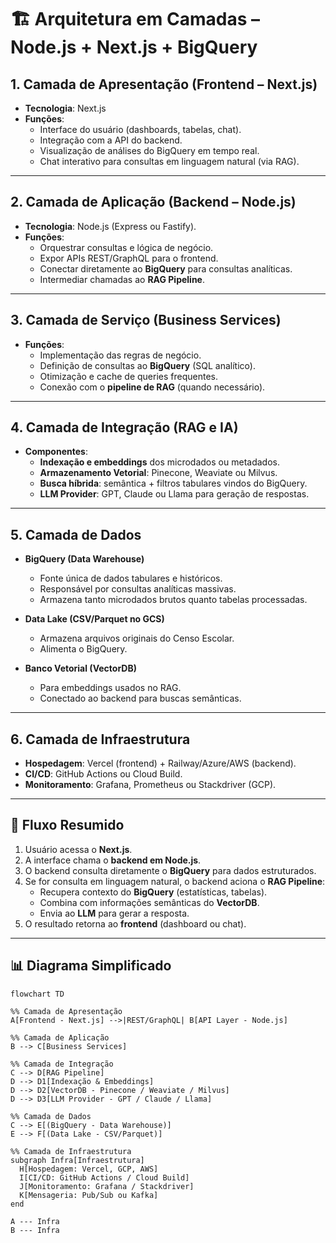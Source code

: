 # 🏗 Arquitetura em Camadas – Node.js + Next.js + BigQuery

## 1. Camada de Apresentação (Frontend – Next.js)
- **Tecnologia**: Next.js
- **Funções**:
  - Interface do usuário (dashboards, tabelas, chat).  
  - Integração com a API do backend.  
  - Visualização de análises do BigQuery em tempo real.  
  - Chat interativo para consultas em linguagem natural (via RAG).  

---

## 2. Camada de Aplicação (Backend – Node.js)
- **Tecnologia**: Node.js (Express ou Fastify).  
- **Funções**:
  - Orquestrar consultas e lógica de negócio.  
  - Expor APIs REST/GraphQL para o frontend.  
  - Conectar diretamente ao **BigQuery** para consultas analíticas.  
  - Intermediar chamadas ao **RAG Pipeline**.  

---

## 3. Camada de Serviço (Business Services)
- **Funções**:
  - Implementação das regras de negócio.  
  - Definição de consultas ao **BigQuery** (SQL analítico).  
  - Otimização e cache de queries frequentes.  
  - Conexão com o **pipeline de RAG** (quando necessário).  

---

## 4. Camada de Integração (RAG e IA)
- **Componentes**:
  - **Indexação e embeddings** dos microdados ou metadados.  
  - **Armazenamento Vetorial**: Pinecone, Weaviate ou Milvus.  
  - **Busca híbrida**: semântica + filtros tabulares vindos do BigQuery.  
  - **LLM Provider**: GPT, Claude ou Llama para geração de respostas.  

---

## 5. Camada de Dados
- **BigQuery (Data Warehouse)**  
  - Fonte única de dados tabulares e históricos.  
  - Responsável por consultas analíticas massivas.  
  - Armazena tanto microdados brutos quanto tabelas processadas.  

- **Data Lake (CSV/Parquet no GCS)**  
  - Armazena arquivos originais do Censo Escolar.  
  - Alimenta o BigQuery.  

- **Banco Vetorial (VectorDB)**  
  - Para embeddings usados no RAG.  
  - Conectado ao backend para buscas semânticas.  

---

## 6. Camada de Infraestrutura
- **Hospedagem**: Vercel (frontend) + Railway/Azure/AWS (backend).  
- **CI/CD**: GitHub Actions ou Cloud Build.  
- **Monitoramento**: Grafana, Prometheus ou Stackdriver (GCP).    

---

## 🔗 Fluxo Resumido
1. Usuário acessa o **Next.js**.  
2. A interface chama o **backend em Node.js**.  
3. O backend consulta diretamente o **BigQuery** para dados estruturados.  
4. Se for consulta em linguagem natural, o backend aciona o **RAG Pipeline**:
   - Recupera contexto do **BigQuery** (estatísticas, tabelas).  
   - Combina com informações semânticas do **VectorDB**.  
   - Envia ao **LLM** para gerar a resposta.  
5. O resultado retorna ao **frontend** (dashboard ou chat).  

---

## 📊 Diagrama Simplificado

```mermaid
flowchart TD

%% Camada de Apresentação
A[Frontend - Next.js] -->|REST/GraphQL| B[API Layer - Node.js]

%% Camada de Aplicação
B --> C[Business Services]

%% Camada de Integração
C --> D[RAG Pipeline]
D --> D1[Indexação & Embeddings]
D --> D2[VectorDB - Pinecone / Weaviate / Milvus]
D --> D3[LLM Provider - GPT / Claude / Llama]

%% Camada de Dados
C --> E[(BigQuery - Data Warehouse)]
E --> F[(Data Lake - CSV/Parquet)]

%% Camada de Infraestrutura
subgraph Infra[Infraestrutura]
  H[Hospedagem: Vercel, GCP, AWS]
  I[CI/CD: GitHub Actions / Cloud Build]
  J[Monitoramento: Grafana / Stackdriver]
  K[Mensageria: Pub/Sub ou Kafka]
end

A --- Infra
B --- Infra
